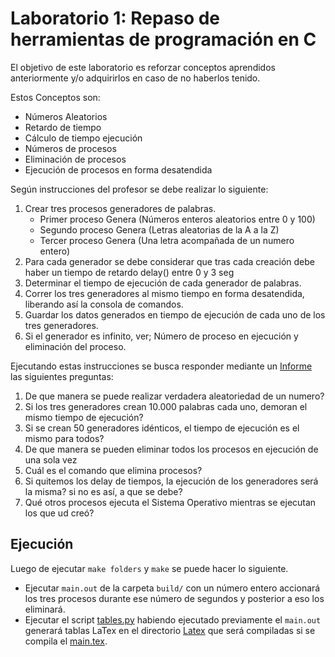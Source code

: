 # Laboratorio 1: Repaso de herramientas de programación en C
El objetivo de este laboratorio es reforzar conceptos aprendidos anteriormente y/o adquirirlos en caso de no haberlos tenido.

Estos Conceptos son:
- Números Aleatorios
- Retardo de tiempo
- Cálculo de tiempo ejecución
- Números de procesos
- Eliminación de procesos
- Ejecución de procesos en forma desatendida

Según instrucciones del profesor se debe realizar lo siguiente:
1. Crear tres procesos generadores de palabras.
    - Primer proceso Genera (Números enteros aleatorios entre 0 y 100)
    - Segundo proceso Genera (Letras aleatorias de la A a la Z)
    - Tercer proceso Genera (Una letra acompañada de un numero entero)
2. Para cada generador se debe considerar que tras cada creación debe haber un tiempo de retardo delay() entre 0 y 3 seg
3. Determinar el tiempo de ejecución de cada generador de palabras.
4. Correr los tres generadores al mismo tiempo en forma desatendida, liberando así  la consola de comandos.
5. Guardar los datos generados en tiempo de ejecución de cada uno de los tres generadores.
6. Si el generador es infinito, ver; Número de proceso en ejecución y eliminación del proceso.

Ejecutando estas instrucciones se busca responder mediante un [Informe](docs/Latex/Informe%20de%20laboratorio.pdf) las siguientes preguntas:
1. De que manera se puede realizar verdadera aleatoriedad de un numero?
2. Si los tres generadores crean 10.000 palabras cada uno, demoran el mismo tiempo de ejecución?
3. Si se crean 50 generadores idénticos, el tiempo de ejecución es el mismo para todos?
4. De que manera se pueden eliminar todos los procesos en ejecución de una sola vez
5. Cuál es el comando que elimina procesos?
6. Si quitemos los delay de tiempos, la ejecución de los generadores será la misma?  si no es así, a que se debe?
7. Qué otros procesos ejecuta el Sistema Operativo mientras se ejecutan los que ud creó?

## Ejecución
Luego de ejecutar `make folders` y `make` se puede hacer lo siguiente.
- Ejecutar `main.out` de la carpeta `build/` con un número entero accionará los tres procesos durante ese número de segundos y posterior a eso los eliminará.
- Ejecutar el script [tables.py](docs/python/tables.py) habiendo ejecutado previamente el `main.out` generará tablas LaTex en el directorio [Latex](docs/Latex/src/tables/) que será compiladas si se compila el [main.tex](docs/Latex/main.tex).